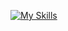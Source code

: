[![My Skills](https://skillicons.dev/icons?i=kotlin,firebase,cs,arduino,ruby,unreal)](https://skillicons.dev)
